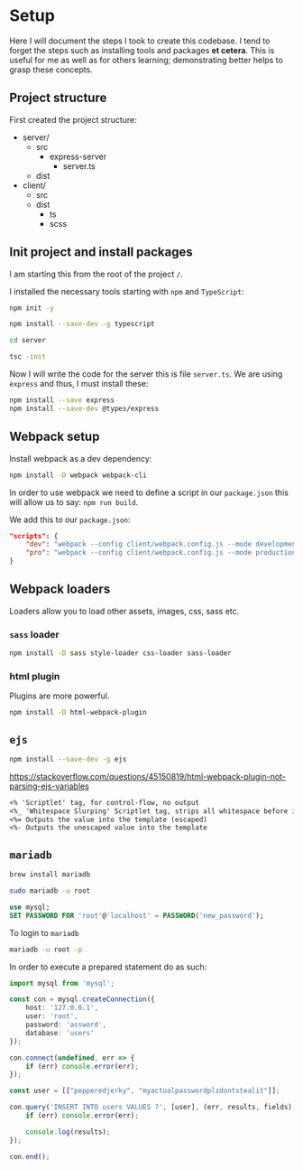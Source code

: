 # Setup

Here I will document the steps I took to create this codebase. I tend to forget the steps such as installing tools and packages **et cetera**. This is useful for me as well as for others learning; demonstrating better helps to grasp these concepts.

## Project structure

First created the project structure:

- server/
    - src
        - express-server
            - server.ts
    - dist
- client/
    - src
    - dist
        - ts
        - scss

## Init project and install packages

I am starting this from the root of the project `/`.

I installed the necessary tools starting with `npm` and `TypeScript`:

```bash
npm init -y

npm install --save-dev -g typescript

cd server

tsc -init
```

Now I will write the code for the server this is file `server.ts`. We are using `express` and thus, I must install these:

```bash
npm install --save express
npm install --save-dev @types/express
```

## Webpack setup

Install webpack as a dev dependency:

```bash
npm install -D webpack webpack-cli
```
In order to use webpack we need to define a script in our `package.json` this will allow us to say: `npm run build`.

We add this to our `package.json`:


```json
"scripts": {
    "dev": "webpack --config client/webpack.config.js --mode development",
    "pro": "webpack --config client/webpack.config.js --mode production --env.production"
}
```

## Webpack loaders

Loaders allow you to load other assets, images, css, sass etc.

### `sass` loader

```bash
npm install -D sass style-loader css-loader sass-loader
```

### html plugin

Plugins are more powerful.

```bash
npm install -D html-webpack-plugin
```

## `ejs`

```bash
npm install --save-dev -g ejs
```

https://stackoverflow.com/questions/45150819/html-webpack-plugin-not-parsing-ejs-variables

```txt
<% 'Scriptlet' tag, for control-flow, no output
<%_ 'Whitespace Slurping' Scriptlet tag, strips all whitespace before it
<%= Outputs the value into the template (escaped)
<%- Outputs the unescaped value into the template
```

## `mariadb`

```bash
brew install mariadb

sudo mariadb -u root
```

```sql
use mysql;
SET PASSWORD FOR 'root'@'localhost' = PASSWORD('new_password');
```

To login to `mariadb`

```bash
mariadb -u root -p
```

In order to execute a prepared statement do as such:

```ts
import mysql from 'mysql';

const con = mysql.createConnection({
    host: '127.0.0.1',
    user: 'root',
    password: 'assword',
    database: 'users'
});

con.connect(undefined, err => {
    if (err) console.error(err);
});

const user = [["pepperedjerky", "myactualpasswordplzdontstealit"]];

con.query('INSERT INTO users VALUES ?', [user], (err, results, fields) => {
    if (err) console.error(err);

    console.log(results);
});

con.end();
```